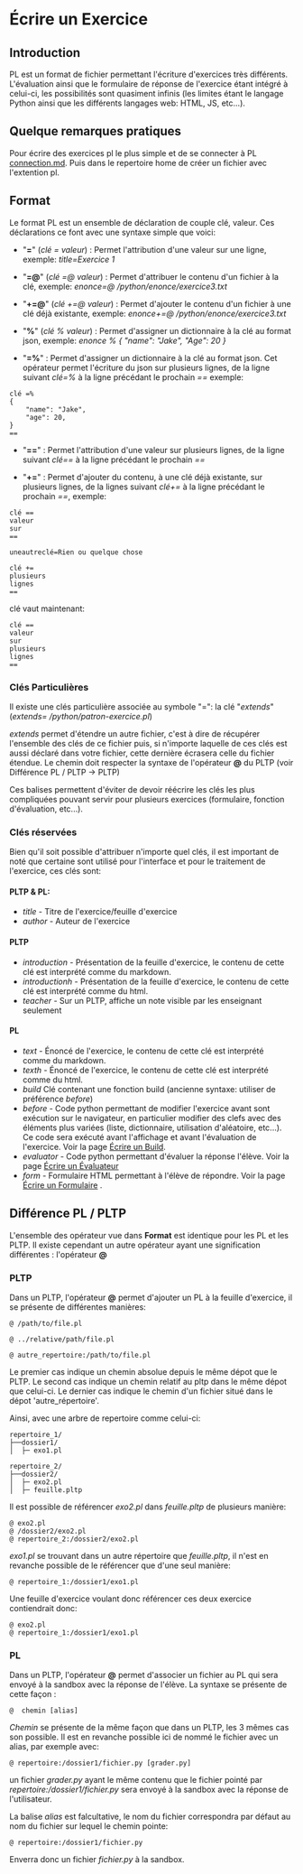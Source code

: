 # Écrire un Exercice
## Introduction

PL est un format de fichier permettant l'écriture d'exercices très différents. L'évaluation ainsi que le formulaire de réponse de l'exercice étant intégré à celui-ci, les possibilités sont quasiment infinis (les limites étant le langage Python ainsi que les différents langages web: HTML, JS, etc...). 

## Quelque remarques pratiques

Pour écrire des exercices pl le plus simple et de se connecter à PL [connection.md](connection.md).
Puis dans le repertoire home de créer un fichier avec l'extention pl.


## Format
Le format PL est un ensemble de déclaration de couple clé, valeur. Ces déclarations ce font avec une syntaxe simple que voici:

* "**=**" (_clé = valeur_) : Permet l'attribution d'une valeur sur une ligne, exemple: _title=Exercice 1_

* "**=@**" (_clé =@ valeur_) : Permet d'attribuer le contenu d'un fichier à la clé, exemple: _enonce=@ /python/enonce/exercice3.txt_

* "**+=@**" (_clé +=@ valeur_) : Permet d'ajouter le contenu d'un fichier à une clé déjà existante, exemple: _enonce+=@ /python/enonce/exercice3.txt_

* "**%**" (_clé % valeur_) : Permet d'assigner un dictionnaire à la clé au format json, exemple: _enonce % { "name": "Jake", "Age": 20 }_

* "**=%**" : Permet d'assigner un dictionnaire à la clé au format json. Cet opérateur permet l'écriture du json sur plusieurs lignes, de la ligne suivant _clé=&zwj;%_ à la ligne précédant le prochain _==_ exemple:
```
clé =%
{
    "name": "Jake",
    "age": 20,
}
==
```

* "**=&zwj;=**" : Permet l'attribution d'une valeur sur plusieurs lignes, de la ligne suivant _clé=&zwj;=_ à la ligne précédant le prochain _==_


* "**+&zwj;=**" : Permet d'ajouter du contenu, à une clé déjà existante, sur plusieurs lignes, de la lignes suivant _clé+&zwj;=_ à la ligne précédant le prochain _==_, exemple:

```
clé ==
valeur
sur
==

uneautreclé=Rien ou quelque chose 

clé +=
plusieurs
lignes
==
```

clé vaut maintenant:
```
clé ==
valeur
sur
plusieurs
lignes
==
```

### Clés Particulières
Il existe une clés particulière associée au symbole "=": la clé  "_extends_"(_extends= /python/patron-exercice.pl_)

_extends_ permet d'étendre un autre fichier, c'est à dire de récupérer l'ensemble des clés de ce fichier puis, si n'importe laquelle de ces clés est aussi déclaré dans votre fichier, cette dernière écrasera celle du fichier étendue. Le chemin doit respecter la syntaxe de l'opérateur **@** du PLTP (voir Différence PL / PLTP -> PLTP)


Ces balises permettent d'éviter de devoir réécrire les clés les plus compliquées pouvant servir pour plusieurs exercices (formulaire, fonction d'évaluation, etc...).


### Clés réservées
Bien qu'il soit possible d'attribuer n'importe quel clés, il est important de noté que certaine sont utilisé pour l'interface et pour le traitement de l'exercice, ces clés sont:


#### PLTP & PL:
* _title_ - Titre de l'exercice/feuille d'exercice
* _author_ - Auteur de l'exercice


#### PLTP
* _introduction_ - Présentation de la feuille d'exercice, le contenu de cette clé est interprété comme du markdown.
* _introductionh_ - Présentation de la feuille d'exercice, le contenu de cette clé est interprété comme du html.
* _teacher_ - Sur un PLTP, affiche un note visible par les enseignant seulement

#### PL
* _text_ - Énoncé de l'exercice, le contenu de cette clé est interprété comme du markdown.
* _texth_ - Énoncé de l'exercice, le contenu de cette clé est interprété comme du html.
* _build_  Clé contenant une fonction build (ancienne syntaxe: utiliser de préférence _before_)
* _before_ - Code python permettant de modifier l'exercice avant sont exécution sur le navigateur, en particulier modifier des clefs avec des éléments plus variées (liste, dictionnaire, utilisation d'aléatoire, etc...). Ce code sera exécuté avant l'affichage et avant l'évaluation de l'exercice.  Voir la page [Écrire un Build](./build/).
* _evaluator_ - Code python permettant d'évaluer la réponse l'élève. Voir la page [Écrire un Évaluateur](./evaluator/)
* _form_ - Formulaire HTML permettant à l'élève de répondre. Voir la page [Écrire un Formulaire](./formulaire/) .

## Différence PL / PLTP

L'ensemble des opérateur vue dans **Format** est identique pour les PL et les PLTP. Il existe cependant un autre opérateur ayant une signification différentes : l'opérateur **@**

### PLTP

Dans un PLTP, l'opérateur **@** permet d'ajouter un PL à la feuille d'exercice, il se présente de différentes manières:

```
@ /path/to/file.pl

@ ../relative/path/file.pl

@ autre_repertoire:/path/to/file.pl
```

Le premier cas indique un chemin absolue depuis le même dépot que le PLTP.
Le second cas indique un chemin relatif au pltp dans le même dépot que celui-ci.
Le dernier cas indique le chemin d'un fichier situé dans le dépot 'autre_répertoire'.

Ainsi, avec une arbre de repertoire comme celui-ci:

```
repertoire_1/
├──dossier1/
│  ├─ exo1.pl

repertoire_2/
├──dossier2/
│  ├─ exo2.pl
│  ├─ feuille.pltp
```

Il est possible de référencer *exo2.pl* dans *feuille.pltp* de plusieurs manière:

```
@ exo2.pl
@ /dossier2/exo2.pl
@ repertoire_2:/dossier2/exo2.pl
```

*exo1.pl* se trouvant dans un autre répertoire que *feuille.pltp*, il n'est en revanche possible de le référencer que d'une seul manière:

```
@ repertoire_1:/dossier1/exo1.pl
```

Une feuille d'exercice voulant donc référencer ces deux exercice contiendrait donc:

```
@ exo2.pl
@ repertoire_1:/dossier1/exo1.pl
```

### PL
Dans un PLTP, l'opérateur **@** permet d'associer un fichier au PL qui sera envoyé à la sandbox avec la réponse de l'élève.
La syntaxe se présente de cette façon :

```
@  chemin [alias]
```

*Chemin* se présente de la même façon que dans un PLTP, les 3 mêmes cas son possible. Il est en revanche possible ici de nommé le fichier avec un alias, par exemple avec:

```
@ repertoire:/dossier1/fichier.py [grader.py]
```

un fichier *grader.py* ayant le même contenu que le fichier pointé par *repertoire:/dossier1/fichier.py* sera envoyé à la sandbox avec la réponse de l'utilisateur.

La balise *alias* est falcultative, le nom du fichier correspondra par défaut au nom du fichier sur lequel le chemin pointe:

```
@ repertoire:/dossier1/fichier.py
```
Enverra donc un fichier *fichier.py* à la sandbox.

